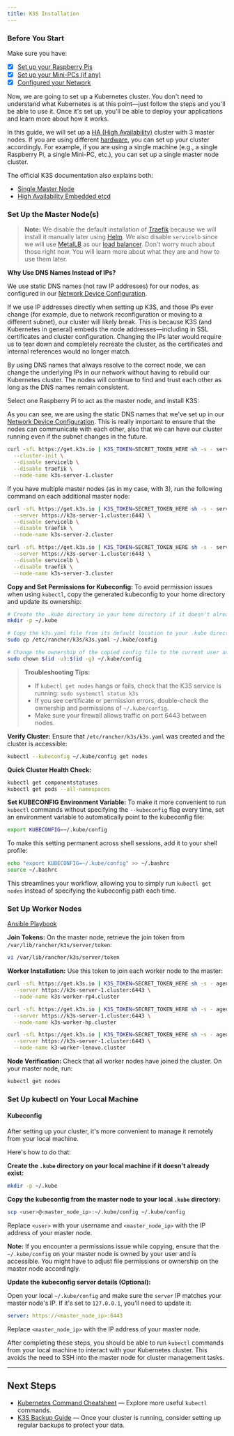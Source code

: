 ```yaml
---
title: K3S Installation
---
```


### Before You Start

Make sure you have:

- [x] [Set up your Raspberry Pis](../hardware-raspberry-pi-setup/raspberry-pi-setup.md)
- [x] [Set up your Mini-PCs (if any)](../hardware-raspberry-pi-setup/mini-pcs-setup.md)
- [x] [Configured your Network](../networking/mikrotik/network-overview.mdx)

Now, we are going to set up a Kubernetes cluster. You don't need to understand what Kubernetes is at this point—just follow the steps and you'll be able to use it. Once it's set up, you'll be able to deploy your applications and learn more about how it works.

In this guide, we will set up a [HA (High Availability)](https://en.wikipedia.org/wiki/High-availability_cluster) cluster with 3 master nodes. If you are using different [hardware](../hardware-raspberry-pi-setup/hardware.mdx), you can set up your cluster accordingly. For example, if you are using a single machine (e.g., a single Raspberry Pi, a single Mini-PC, etc.), you can set up a single master node cluster.

The official K3S documentation also explains both:

- [Single Master Node](https://docs.k3s.io/quick-start)
- [High Availability Embedded etcd](https://docs.k3s.io/datastore/ha-embedded)

### Set Up the Master Node(s)

> **Note:** We disable the default installation of [Traefik](https://traefik.io/traefik/) because we will install it manually later using [Helm](https://helm.sh/). We also disable `servicelb` since we will use [MetalLB](https://metallb.io/) as our [load balancer](<https://en.wikipedia.org/wiki/Load_balancing_(computing)>). Don't worry much about those right now. You will learn more about what they are and how to use them later.

**Why Use DNS Names Instead of IPs?**

We use static DNS names (not raw IP addresses) for our nodes, as configured in our [Network Device Configuration](../networking/mikrotik/device-configuration.mdx).

If we use IP addresses directly when setting up K3S, and those IPs ever change (for example, due to network reconfiguration or moving to a different subnet), our cluster will likely break. This is because K3S (and Kubernetes in general) embeds the node addresses—including in SSL certificates and cluster configuration. Changing the IPs later would require us to tear down and completely recreate the cluster, as the certificates and internal references would no longer match.

By using DNS names that always resolve to the correct node, we can change the underlying IPs in our network without having to rebuild our Kubernetes cluster. The nodes will continue to find and trust each other as long as the DNS names remain consistent.

Select one Raspberry Pi to act as the master node, and install K3S:

As you can see, we are using the static DNS names that we've set up in our [Network Device Configuration](../networking/mikrotik/device-configuration.mdx). This is really important to ensure that the nodes can communicate with each other, also that we can have our cluster running even if the subnet changes in the future.

```bash title="k3s-server-1.cluster"
curl -sfL https://get.k3s.io | K3S_TOKEN=SECRET_TOKEN_HERE sh -s - server \
  --cluster-init \
  --disable servicelb \
  --disable traefik \
  --node-name k3s-server-1.cluster
```

If you have multiple master nodes (as in my case, with 3), run the following command on each additional master node:

```bash title="k3s-server-2.cluster"
curl -sfL https://get.k3s.io | K3S_TOKEN=SECRET_TOKEN_HERE sh -s - server \
  --server https://k3s-server-1.cluster:6443 \
  --disable servicelb \
  --disable traefik \
  --node-name k3s-server-2.cluster
```

```bash title="k3s-server-3.cluster"
curl -sfL https://get.k3s.io | K3S_TOKEN=SECRET_TOKEN_HERE sh -s - server \
  --server https://k3s-server-1.cluster:6443 \
  --disable servicelb \
  --disable traefik \
  --node-name k3s-server-3.cluster
```

**Copy and Set Permissions for Kubeconfig:** To avoid permission issues when using `kubectl`, copy the generated kubeconfig to your home directory and update its ownership:

```bash title="Copy and Set Permissions for Kubeconfig"
# Create the .kube directory in your home directory if it doesn't already exist
mkdir -p ~/.kube

# Copy the k3s.yaml file from its default location to your .kube directory as the default kubectl config file
sudo cp /etc/rancher/k3s/k3s.yaml ~/.kube/config

# Change the ownership of the copied config file to the current user and group, so kubectl can access it without requiring sudo
sudo chown $(id -u):$(id -g) ~/.kube/config
```

> **Troubleshooting Tips:**
>
> - If `kubectl get nodes` hangs or fails, check that the K3S service is running:
>   `sudo systemctl status k3s`
> - If you see certificate or permission errors, double-check the ownership and permissions of `~/.kube/config`.
> - Make sure your firewall allows traffic on port 6443 between nodes.

**Verify Cluster:** Ensure that `/etc/rancher/k3s/k3s.yaml` was created and the cluster is accessible:

```bash title="Verify Cluster"
kubectl --kubeconfig ~/.kube/config get nodes
```

**Quick Cluster Health Check:**

```bash title="Quick Cluster Health Check"
kubectl get componentstatuses
kubectl get pods --all-namespaces
```

**Set KUBECONFIG Environment Variable:** To make it more convenient to run `kubectl` commands without specifying the `--kubeconfig` flag every time, set an environment variable to automatically point to the kubeconfig file:

```bash title="Set KUBECONFIG Environment Variable"
export KUBECONFIG=~/.kube/config
```

To make this setting permanent across shell sessions, add it to your shell profile:

```bash title="Set KUBECONFIG Environment Variable"
echo "export KUBECONFIG=~/.kube/config" >> ~/.bashrc
source ~/.bashrc
```

This streamlines your workflow, allowing you to simply run `kubectl get nodes` instead of specifying the kubeconfig path each time.

### Set Up Worker Nodes

[Ansible Playbook](/ansible/playbooks/join-worker-nodes-and-setup-kube-config.yml)

**Join Tokens:** On the master node, retrieve the join token from `/var/lib/rancher/k3s/server/token`:

```bash title="Join Tokens"
vi /var/lib/rancher/k3s/server/token
```

**Worker Installation:** Use this token to join each worker node to the master:

```bash title="Worker Installation"
curl -sfL https://get.k3s.io | K3S_TOKEN=SECRET_TOKEN_HERE sh -s - agent \
  --server https://k3s-server-1.cluster:6443 \
  --node-name k3s-worker-rp4.cluster

curl -sfL https://get.k3s.io | K3S_TOKEN=SECRET_TOKEN_HERE sh -s - agent \
  --server https://k3s-server-1.cluster:6443 \
  --node-name k3s-worker-hp.cluster

curl -sfL https://get.k3s.io | K3S_TOKEN=SECRET_TOKEN_HERE sh -s - agent \
  --server https://k3s-server-1.cluster:6443 \
  --node-name k3-worker-lenovo.cluster
```

**Node Verification:** Check that all worker nodes have joined the cluster. On your master node, run:

```bash title="Node Verification"
kubectl get nodes
```

### Set Up kubectl on Your Local Machine

#### Kubeconfig

After setting up your cluster, it's more convenient to manage it remotely from your local machine.

Here's how to do that:

**Create the `.kube` directory on your local machine if it doesn't already exist:**

```bash title="Create the .kube directory on your local machine"
mkdir -p ~/.kube
```

**Copy the kubeconfig from the master node to your local `.kube` directory:**

```bash title="Copy the kubeconfig from the master node to your local .kube directory"
scp <user>@<master_node_ip>:~/.kube/config ~/.kube/config
```

Replace `<user>` with your username and `<master_node_ip>` with the IP address of your master node.

**Note:** If you encounter a permissions issue while copying, ensure that the `~/.kube/config` on your master node is owned by your user and is accessible. You might have to adjust file permissions or ownership on the master node accordingly.

**Update the kubeconfig server details (Optional):**

Open your local `~/.kube/config` and make sure the `server` IP matches your master node's IP. If it's set to `127.0.0.1`, you'll need to update it:

```yaml title="Update the kubeconfig server details"
server: https://<master_node_ip>:6443
```

Replace `<master_node_ip>` with the IP address of your master node.

After completing these steps, you should be able to run `kubectl` commands from your local machine to interact with your Kubernetes cluster. This avoids the need to SSH into the master node for cluster management tasks.

---

## Next Steps

- [Kubernetes Command Cheatsheet](./common-kubernetes-commands.md) — Explore more useful `kubectl` commands.
- [K3S Backup Guide](./k3s-backup.md) — Once your cluster is running, consider setting up regular backups to protect your data.
